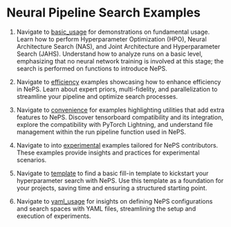 # Neural Pipeline Search Examples

1. Navigate to [basic_usage](basic_usage) for demonstrations on fundamental usage. Learn how to perform Hyperparameter Optimization (HPO), Neural Architecture Search (NAS), and Joint Architecture and Hyperparameter Search (JAHS). Understand how to analyze runs on a basic level, emphasizing that no neural network training is involved at this stage; the search is performed on functions to introduce NePS.

2. Navigate to [efficiency](efficiency) examples showcasing how to enhance efficiency in NePS. Learn about expert priors, multi-fidelity, and parallelization to streamline your pipeline and optimize search processes.

3. Navigate to [convenience](convenience) for examples highlighting utilities that add extra features to NePS. Discover tensorboard compatibility and its integration, explore the compatibility with PyTorch Lightning, and understand file management within the run pipeline function used in NePS.

4. Navigate to into [experimental](experimental) examples tailored for NePS contributors. These examples provide insights and practices for experimental scenarios.

5. Navigate to [template](template) to find a basic fill-in template to kickstart your hyperparameter search with NePS. Use this template as a foundation for your projects, saving time and ensuring a structured starting point.

6. Navigate to [yaml_usage](yaml_usage) for insights on defining NePS configurations and search spaces with YAML files, streamlining the setup and execution of experiments.
